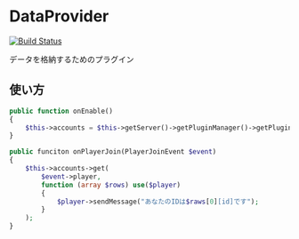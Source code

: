 # DataProvider
[![Build Status](https://scrutinizer-ci.com/g/VectorNetworkProject/DataProvider/badges/build.png?b=master)](https://scrutinizer-ci.com/g/VectorNetworkProject/DataProvider/build-status/master)

データを格納するためのプラグイン  
## 使い方
```PHP
public function onEnable()
{
    $this->accounts = $this->getServer()->getPluginManager()->getPlugin('UserdataProvider')->getManager()->getAccounts();
}

public funciton onPlayerJoin(PlayerJoinEvent $event)
{
    $this->accounts->get(
        $event->player,
        function (array $rows) use($player)
        {
            $player->sendMessage("あなたのIDは$raws[0][id]です");
        }
    );
}
```
